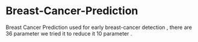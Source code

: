 # Breast-Cancer-Prediction
Breast Cancer Prediction used for early breast-cancer detection , there are 36 parameter we tried it to reduce it 10 parameter .
